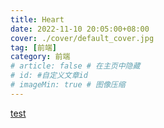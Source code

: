 ```yaml
---
title: Heart
date: 2022-11-10 20:05:00+08:00
cover: ./cover/default_cover.jpg
tag: [前端]
category: 前端
# article: false # 在主页中隐藏
# id: #自定义文章id
# imageMin: true # 图像压缩
---
```



[test](./demo/index.html)
